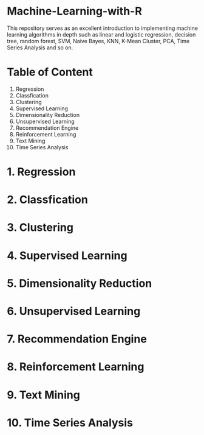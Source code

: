 # Machine-Learning-with-R
This repository serves as an excellent introduction to implementing machine learning algorithms in depth such as linear and logistic regression, decision tree, random forest, SVM, Naive Bayes, KNN, K-Mean Cluster, PCA, Time Series Analysis and so on.

# Table of Content
1. Regression
2. Classfication
3. Clustering
4. Supervised Learning
5. Dimensionality Reduction
6. Unsupervised Learning
7. Recommendation Engine
8. Reinforcement Learning
9. Text Mining
10. Time Series Analysis


# 1. Regression


# 2. Classfication


# 3. Clustering


# 4. Supervised Learning


# 5. Dimensionality Reduction


# 6. Unsupervised Learning


# 7. Recommendation Engine


# 8. Reinforcement Learning


# 9. Text Mining


# 10. Time Series Analysis
